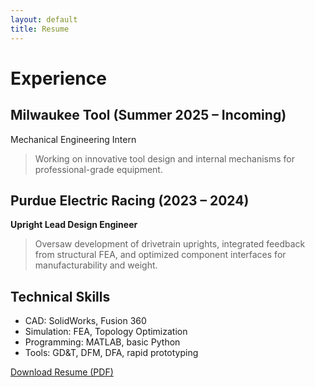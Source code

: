 ```yaml
---
layout: default
title: Resume
---
```


# Experience

## Milwaukee Tool (Summer 2025 – Incoming)
Mechanical Engineering Intern  
> Working on innovative tool design and internal mechanisms for professional-grade equipment.

## Purdue Electric Racing (2023 – 2024)
**Upright Lead Design Engineer**  
> Oversaw development of drivetrain uprights, integrated feedback from structural FEA, and optimized component interfaces for manufacturability and weight.

## Technical Skills
- CAD: SolidWorks, Fusion 360
- Simulation: FEA, Topology Optimization
- Programming: MATLAB, basic Python
- Tools: GD&T, DFM, DFA, rapid prototyping

[Download Resume (PDF)](assets/resume.pdf)
